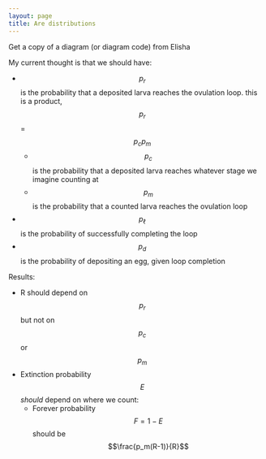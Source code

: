 ```yaml
---
layout: page
title: Are distributions
---
```


Get a copy of a diagram (or diagram code) from Elisha

My current thought is that we should have:

* $$p_r$$ is the probability that a deposited larva reaches the ovulation loop. this is a product, $$p_r$$ = $$p_c p_m$$
	* $$p_c$$ is the probability that a deposited larva reaches whatever stage we imagine counting at
	* $$p_m$$ is the probability that a counted larva reaches the ovulation loop
* $$p_\ell$$ is the probability of successfully completing the loop
* $$p_d$$ is the probability of depositing an egg, given loop completion

Results:

* R should depend on $$p_r$$ but not on $$p_c$$ or $$p_m$$
* Extinction probability $$E$$ _should_ depend on where we count:
	* Forever probability $$F=1-E$$ should be $$\frac{p_m(R-1)}{R}$$
